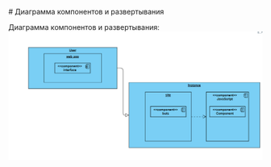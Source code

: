 
﻿# Диаграмма компонентов и развертывания

Диаграмма компонентов и развертывания:
![Диаграмма развертывания](Screenshot_2.png)
